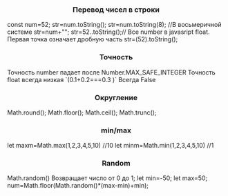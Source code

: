 <h3><center>Перевод чисел в строки</center></h3>
const num=52;
str=num.toString();
str=num.toString(8); //В восьмеричной системе
str=num+"";
str=52..toString();// Все number в javasript float. Первая точка означает дробную часть
str=(52).toString();
<h3><center>Точность</center></h3>
Точность number падает после Number.MAX_SAFE_INTEGER
Точность float всегда низкая
`(0.1+0.2===0.3 )` Всегда False
<h3><center>Округление</center></h3>
Math.round();
Math.floor();
Math.ceil();
Math.trunc();
<h3><center>min/max</center></h3>
let maxm=Math.max(1,2,3,4,5,10) //10
let minm=Math.min(1,2,3,4,5,10) //1
<h3><center>Random</center></h3>
Math.random() Возвращает число от 0 до 1;
let min=-50;
let max=50;
num=Math.floor(Math.random()*(max-min)+min);
